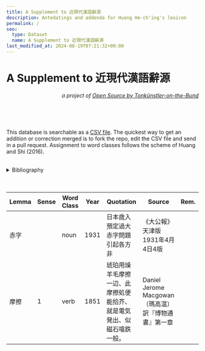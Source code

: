 ```yaml
---
title: A Supplement to 近現代漢語辭源
description: Antedatings and addenda for Huang He-ch'ing's lexicon
permalink: /
seo:
  type: Dataset
  name: A Supplement to 近現代漢語辭源
last_modified_at: 2024-08-19T07:21:32+00:00
---
```

# A Supplement to 近現代漢語辭源
<p align="right"><em>a project of <a href="https://t18d.github.io/">Open Source by Tonkünstler-on-the-Bund</a></em></p>
<preface> <!-- for sake of completeness -->
<br>
<br>
<br>
<p>This database is searchable as a <a href="https://github.com/t18d/HuangSupplement/blob/main/supplement.csv">CSV file</a>. The quickest way to get an addition or correction merged is to fork the repo, edit the CSV file and send in a pull request. Assignment to word classes follows the scheme of Huang and Shi (2016).</p>
&nbsp;  
<details>
    <summary>Bibliography</summary>
    <h3>Theory</h3>
    <ul>
        <li>Huang, Chu-Ren, and Dingxu Shi (eds), <em>A Reference Grammar of Chinese</em>  (Cambridge, 2016).</li>
    </ul>
    <h3>Sources</h3>
    <p class="text-gray">(A copy of each source is archived in the <a href="https://github.com/t18d/HuangSupplement/tree/main/assets">repo</a>.)</p>
    <ul>
        <li>崔蕭寒, '「摩擦」の語史： 日中両語の相互影響', master's thesis, Osaka University, 2021.</li>
        <li>Todani, Masayoshi, '中国語における日本語の借用と意味変化：“赤字”を例として', 《日中語彙研究》, 10 (2020), 149–70.</li>    
    </ul>
</details>

<br>
<br>
</preface><!-- anything not in the table must be before this tag (which is meaningless in HTML but won't be rendered). -->

Lemma|Sense|Word Class|Year|Quotation|Source|Rem.
---|---|---|---|---|---|---
赤字||noun|1931|日本歳入預定過大 赤字問題引起各方非|《大公報》天津版1931年4月4日4版|
摩擦|1|verb|1851|琥珀用燥羊毛摩擦一辺、此摩擦処便能拾芥、就是電気発出、似磁石噏鉄一般。|Daniel Jerome Macgowan（瑪高温）訳『博物通書』第一章|
